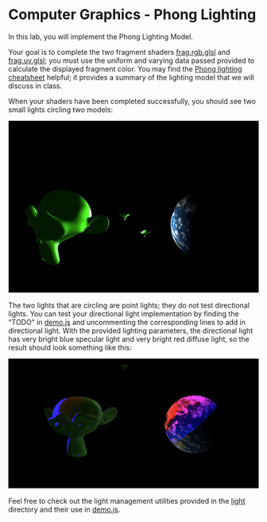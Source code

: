 # Computer Graphics - Phong Lighting

In this lab, you will implement the Phong Lighting Model.

Your goal is to complete the two fragment shaders [frag.rgb.glsl](./lab/shaders/frag.rgb.glsl) and [frag.uv.glsl](./lab/shaders/frag.uv.glsl); you must use the uniform and varying data passed provided to calculate the displayed fragment color. You may find the [Phong lighting cheatsheet](./cheatsheet.pdf) helpful; it provides a summary of the lighting model that we will discuss in class.

When your shaders have been completed successfully, you should see two small lights circling two models:

![](./figures/complete.gif)

The two lights that are circling are point lights; they do not test directional lights. You can test your directional light implementation by finding the "TODO" in [demo.js](./lab/demo.js) and uncommenting the corresponding lines to add in directional light. With the provided lighting parameters, the directional light has very bright blue specular light
and very bright red diffuse light, so the result should look something like this:

![](./figures/directional.png)

Feel free to check out the light management utilities provided in the [light](./lab/light) directory and their use in [demo.js](./lab/demo.js).
